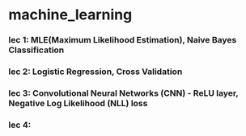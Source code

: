 # machine_learning
### lec 1: MLE(Maximum Likelihood Estimation), Naive Bayes Classification
### lec 2: Logistic Regression, Cross Validation
### lec 3: Convolutional Neural Networks (CNN) - ReLU layer,  Negative Log Likelihood (NLL) loss
### lec 4: 
